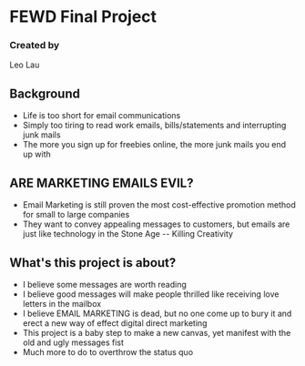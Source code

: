 # FEWD Final Project

### Created by 
Leo Lau

## Background

* Life is too short for email communications
* Simply too tiring to read work emails, bills/statements and interrupting junk mails
* The more you sign up for freebies online, the more junk mails you end up with

## ARE MARKETING EMAILS EVIL?

* Email Marketing is still proven the most cost-effective promotion method for small to large companies
* They want to convey appealing messages to customers, but emails are just like technology in the Stone Age -- Killing Creativity

## What's this project is about?

* I believe some messages are worth reading
* I believe good messages will make people thrilled like receiving love letters in the mailbox
* I believe EMAIL MARKETING is dead, but no one come up to bury it and erect a new way of effect digital direct marketing
* This project is a baby step to make a new canvas, yet manifest with the old and ugly messages fist
* Much more to do to overthrow the status quo








